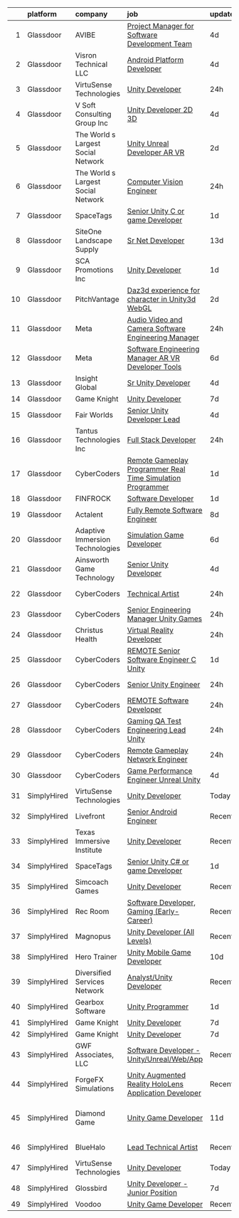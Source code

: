 

|    | platform    | company                            | job                                                                                                                                                                                                                                                                                                                                                                                                                                                                                                                                                                                                                                                                                                                                                                                                                                                                                                                                                                                                                                                                                                                                                                                                                                                                                                                                                                                                                                                                     | update_time   | location                    |
|---:|:------------|:-----------------------------------|:------------------------------------------------------------------------------------------------------------------------------------------------------------------------------------------------------------------------------------------------------------------------------------------------------------------------------------------------------------------------------------------------------------------------------------------------------------------------------------------------------------------------------------------------------------------------------------------------------------------------------------------------------------------------------------------------------------------------------------------------------------------------------------------------------------------------------------------------------------------------------------------------------------------------------------------------------------------------------------------------------------------------------------------------------------------------------------------------------------------------------------------------------------------------------------------------------------------------------------------------------------------------------------------------------------------------------------------------------------------------------------------------------------------------------------------------------------------------|:--------------|:----------------------------|
|  1 | Glassdoor   | AVIBE                              | [Project Manager for Software Development Team](https://www.glassdoor.com/partner/jobListing.htm?pos=122&ao=1110586&s=58&guid=000001826277ff1889010a2b52b2878e&src=GD_JOB_AD&t=SR&vt=w&ea=1&cs=1_a3bcf965&cb=1659509408363&jobListingId=1008038459801&cpc=F41FEAB56D215062&jrtk=3-0-1g9h7g05tklul801-1g9h7g06ak60l801-86da0c569cfce1bc--6NYlbfkN0Brla-Zn9TtWMRI9hglf2COtJLUY7PVjml4LUR13BlzDwWhv8sXtdYDm1Y2XMhTIROF0hK6uy4OuMxcHAGW78JWDXaxlNML2Wr2pK7DhxNzC9kwRWM4K6Yc7eEzpicBZrC3sDmuPdkmMr9rPnC2uUW9wqA43Ah2SvYwnV0BAHW_gsqqfPPQ1DSA6r-M1Hl55ycN3dbFPzRHJjGaCq9Q5O_KWrfdHsXMVRAKhJ79B1VDVOm-WXp0G3Lt7Eb5zXna3pGYQkMEIeNQZV6H73mw1KoaXZyKv4Uyp8Ji0EwIsrHQQAFolh_0p6iLsC1t1WWyfhYksh4jZWJfIGy6hpfUX_WZSO2xa8XnBrLLo4LRjSSEr85g_rkt8rf5SF9aZwishvLDDm852UPE6KxD1n4z-tSirpCTE7CqtBZ7b9lHT5bh8bdkwtRfjmgDwWLzF-CpL6c4j8ftZaFFNQpq_DMvu-B0TjsbgnymNUf4Wat0jRnP3yW3bSM7JtwAKTh6EqaTI1R7-Q7zA42_gg%3D%3D)                                                                                                                                                                                                                                                                                                                                                                                                                                                                                                                                                                    | 4d            | Portland, OR                |
|  2 | Glassdoor   | Visron Technical LLC               | [Android Platform Developer](https://www.glassdoor.com/partner/jobListing.htm?pos=116&ao=1110586&s=58&guid=000001826277ff1889010a2b52b2878e&src=GD_JOB_AD&t=SR&vt=w&ea=1&cs=1_bd83af74&cb=1659509408362&jobListingId=1008038071569&cpc=5FEB1BEB8E14EF52&jrtk=3-0-1g9h7g05tklul801-1g9h7g06ak60l801-b295631597de1779--6NYlbfkN0Az8Xa21yQutTy3z9jzJmWbFbWpWskvPKWDGVf3MK8TfodwN2rb4NImWsomyw4RteMK1WHxoprEc9rZVjVPlrz7kTvdordZOdR5u_wmVcyGFwzsJIAnfDO1WUqVLKoR1i96DM1fGAvTy5s-c86AGDjiut67SMlU6e7yULDpK4FCVp1jD31elPXTnlXAY-ApbQx_TpWWq8QBWqpunlT_7iznaeuWxbI-XPFdmXtHxiTbR_USBo3KcZuxCFHTFKCrDqs_pJQAB3fov4BPAbJlnSjFFUfnjB3yq-3S5R7b9yuCa3_Ye-HcwAyqYfLZAqggtLdcyc9Trg56AHxmhbsyct5JDOLtUhRYeeHWt0VPKDvHb44Z6yRTkrwWMhdc7TVCGrS1BJX4ATVAO2e44LZzveUpMgol_ExSqN4QS_zdO0wtRuQEt9kNvIimpQIifz1k7rcsftxpcsBMh3GofeinoamkUNgaZV8HuWhDO3hzD4FGT7EdNu3fntrhUES94odtrq3UCCHndoWS_w%3D%3D)                                                                                                                                                                                                                                                                                                                                                                                                                                                                                                                                                                                       | 4d            | Remote                      |
|  3 | Glassdoor   | VirtuSense Technologies            | [Unity Developer](https://www.glassdoor.com/partner/jobListing.htm?pos=104&ao=1110586&s=58&guid=000001826277ff1889010a2b52b2878e&src=GD_JOB_AD&t=SR&vt=w&ea=1&cs=1_b8aae816&cb=1659509408360&jobListingId=1008047228085&cpc=59DF70BB7E75A6DF&jrtk=3-0-1g9h7g05tklul801-1g9h7g06ak60l801-621427e7806805ff--6NYlbfkN0CpTNcpmE4ij7sr_GPl7QJj6yehPG-kupSZfEdlJHm76PKMSXsSIq1med5BFIxC2pZRXqm2VLhN_XbCcerIOVWZ8h7ETYPARzSmbixQ7aLqpwonWBBh4rOL5Pp18dClbLthA8o-qLqLkUEi2BTeLU_x2fiKe0OI9IDJADdrOVWZeSJnfIngeVvcG4qEWq4Fni2Sa4lQmFm9-t7NIJkP7J7jzvKmPi3v8_0Yw13j_dWJYOPhYLFFBnfF013juB1cFFpRCmCCdbGMO6l11RVybYkjpvAzp7fW60iPTV5YzNIWJSBZXjC7iFwwfw9dzsHDCUgKGncdN3Uu-y54XKOvTKoCX_a0bb_i1rmuiTSvRpQyQ9mQe_2clLf8k80dIOk4dkNXFvKczwu57jtw-NghHEDKWAI2My9TxClzhFdFoaXWzM9WM3g9D2VqxHXXvVfS0GXLEmbPJMhssyfbkNV8uUnXMiqbeMcGDgpsBJaPbWxCNiQ8UKdzcbtORbGhR_bKiKCeXTQzG3m46A%3D%3D)                                                                                                                                                                                                                                                                                                                                                                                                                                                                                                                                                                                                  | 24h           | Peoria, IL                  |
|  4 | Glassdoor   | V Soft Consulting Group  Inc       | [Unity Developer   2D 3D](https://www.glassdoor.com/partner/jobListing.htm?pos=118&ao=1110586&s=58&guid=000001826277ff1889010a2b52b2878e&src=GD_JOB_AD&t=SR&vt=w&ea=1&cs=1_348003fb&cb=1659509408363&jobListingId=1008038008594&cpc=334ABAF5D42DC775&jrtk=3-0-1g9h7g05tklul801-1g9h7g06ak60l801-9a4a01b372ff3881--6NYlbfkN0D9RE-Si7ybiUgDiZLiiQYmpNk9Vbzm2gLbPAQW_p1zE3jUynzuC9mQeE4jvLF4MlSm36CescGx2H9d3YI0fVAn5prwo-RLWQRl_iwMVkZ6WLNFpLl_y3iVO_S9d5oC2ltUQyL-xm9HKGpi3r8xf5SsrsFpcevLABNYdw2hIoCqPNudL4vGDMg1c9mu0AielP3kTD1pZK8l2SeSbKkWeUvXe3NKtl1-OIugNGhCDSqOWwR9nGIJxnK72cFS9eIaZEh2hz2AHxSx0hd7HzaeX0d9AR3ALCzCXNXOtWWb-sVL4euJO-poQ1F5WyZt7GfLNKeZTVub4ttgEYr7wz2XgE4KjdK7io3wOnho2TML1CGqvRumaF-5tP1GcROh5vADbqZv9Ai2ZDxEXPltBT4yQjj6024wCLnU6-YNN6p24KKVImEriczCNZTAoXHRhvrex4RKlP2XbqizHZal1Bj3WgLnnhV8xWDAYwM56E9QigBQIPk1pumD5DXG_HlroS9b0yU%3D)                                                                                                                                                                                                                                                                                                                                                                                                                                                                                                                                                                                                        | 4d            | Oakbrook Terrace, IL        |
|  5 | Glassdoor   | The World s Largest Social Network | [Unity Unreal Developer  AR VR ](https://www.glassdoor.com/partner/jobListing.htm?pos=110&ao=1110586&s=58&guid=000001826277ff1889010a2b52b2878e&src=GD_JOB_AD&t=SR&vt=w&ea=1&cs=1_20d95a95&cb=1659509408361&jobListingId=1008042375696&cpc=7E69D0A57279CD4B&jrtk=3-0-1g9h7g05tklul801-1g9h7g06ak60l801-f494ee243d38d501--6NYlbfkN0DSgjPPcnEdvoK3uuxfISLALE6pB1FR7YSHOr_tSg5_QGIhoz_2VqUepdcKLBLI_zRVnZbHpaOUUg4zxA3YNJqfgCq-9o0liKzrVYmTrr_XDVnqIg3IFXNOjuKyMfftGZmcup85RVP1_M3P6WAr9I7CFCQ97cF5i0P5r4PJSMbs2tcTlq4Tns38w3DXf-b9UmQu6QBBl-4dUqVqhNxGR_JoJ_b2uB9bcSfUC8S6YvOLq9Bpc55RGqC4RUziGVIAkNI4gOg5a3163gai__y91m3B5g9v9m8MuBAugAez50oz6gWTQ0IQTzS6bNx2dEZI8qzedp3q3lP7OJewB6CAAeujtiT2pjKvOBtkxODK3eyrm6oOqQCW5eZ00ZXA1BqlFa_ZOxh0VWsrNKmAM-zHEawW_AQZsU9XBwE8OU98Z2TKWL_P1O6Vec2XOMJkPg0G92cdKhWRdMJJJuahNrGQQQtyN98PGzfG5D51GYJ5p-rUnMgKIhJtl02lsEYak2UKoSf8V5tZCrMLyaQuoiEpsv71uudFMCYzpLFDQ6o1rGVng6rku5hdeHYtIVXcqchvBM1ZRipjVKys7C5QDBdbS4ZAFPHaW-Gd1kQ%3D)                                                                                                                                                                                                                                                                                                                                                                                                                                                                                                 | 2d            | Sausalito, CA               |
|  6 | Glassdoor   | The World s Largest Social Network | [Computer Vision Engineer](https://www.glassdoor.com/partner/jobListing.htm?pos=117&ao=1110586&s=58&guid=000001826277ff1889010a2b52b2878e&src=GD_JOB_AD&t=SR&vt=w&ea=1&cs=1_2400ef1c&cb=1659509408362&jobListingId=1008048926964&cpc=A8EA696C92E7776B&jrtk=3-0-1g9h7g05tklul801-1g9h7g06ak60l801-f2859ed9ca70d070--6NYlbfkN0DSgjPPcnEdvoK3uuxfISLALE6pB1FR7YSHOr_tSg5_QGIhoz_2VqUepdcKLBLI_zTQDUXKUWfMuJ8z4wGJWjPLlNhIC6-QLzZ2SD_BdvGPrlGHcV-JY8TfpqZv30Bo9kNQZz3Akks__UOuOXncoch98-oHmC6PsX_rYPDxgKR8Hs6vhDf2KT8UEw-l7Dr_pIx1U-EvFq6rR7ExnB60DxC36Hr35JH_KHCM1OmeupRgw8kvPomCzBqbsS6vnnbTRUmP9GAViFw-sOGeJZBS6rXq2bcN0T06QtESR9OeceN2BblBdX2hm6fAVBw7pUQflzbqvm8bgdVeI6arbgPbrtzmPOgiWSvUp-QlvgddZjaFWjaEMoMjkDjxj0TckYWWjmbXTn4gSCt41-O1s9L9Ry3dqJjXNVzlgQpBttRB1OBODhQru2IGgFMU6AXpSftstNhiwBFKiAgXUEkd3IiFbSDMQpQBw7Ck7pbpyY_X8XLnGRyRhpuXTp-rwOuElQowbsLpgx03bGq1HbnJqX71zzmXVoena8RTisUsyJh2TMQI_uz_fiqR-wcTjxEGAQ2YVvZ3rV8qEhSCijM080qDdTLsBnHhrdSKwo0%3D)                                                                                                                                                                                                                                                                                                                                                                                                                                                                                                       | 24h           | Houston, TX                 |
|  7 | Glassdoor   | SpaceTags                          | [Senior Unity C  or game Developer](https://www.glassdoor.com/partner/jobListing.htm?pos=108&ao=1110586&s=58&guid=000001826277ff1889010a2b52b2878e&src=GD_JOB_AD&t=SR&vt=w&ea=1&cs=1_762b0034&cb=1659509408361&jobListingId=1008044924626&cpc=5E31031E1AFF45A7&jrtk=3-0-1g9h7g05tklul801-1g9h7g06ak60l801-6cf5f399b28c6351--6NYlbfkN0BUVF9cqJXqdFDsrpxoGIhdnz07wL-gW_U5nrZAHPRhGVzrfnHyhdN1EPN8I7ZiQaxplMz9EJF9vxzvQnPArqQqftQpTXcRLSd7gVgkUliHbiHAwV18JGisEYi3xNpBGvahPVXwgZRUXCfYbekES6VlaAAY6iUiwa1D1RtpgKJR3J2o4_SXw4dJ6eqxn6pmlEJq7LXlmcntZpQDHQCqrnqzJegQeJ9ORF604sevnrz97L4d66DgQopGNTtwpSZDIpJ-UiWpMS6I-Ld7tST7SWm2wVU0uqkzNrsGjnekD225fFgSSeE85eqCAIJ5E_FO5gT0PlND9Exi4KRR8SVMjC3G1Ua15mKK5M19DmNOCsfvxBoXOnq-6W0-NvfCgTmGNuySgz4EJ6q_-Hw-OvRugJc4_UBmiA2f4R92QIXDHfnGMZPEEm8gX7571Q6INK44FeXLiMiVhfTveu8aq3JWaggkS5nOUaaEus1qJnwtwBMZNXsr_8N98jhl8BnMHPXfA5E%3D)                                                                                                                                                                                                                                                                                                                                                                                                                                                                                                                                                                                              | 1d            | Arizona                     |
|  8 | Glassdoor   | SiteOne Landscape Supply           | [Sr  Net Developer](https://www.glassdoor.com/partner/jobListing.htm?pos=114&ao=1110586&s=58&guid=000001826277ff1889010a2b52b2878e&src=GD_JOB_AD&t=SR&vt=w&cs=1_50496250&cb=1659509408362&jobListingId=1008018293202&cpc=1CBFC3E34E2A31FF&jrtk=3-0-1g9h7g05tklul801-1g9h7g06ak60l801-fcc33e705efec28e--6NYlbfkN0BVsixFmlULvrVjrGCDWzEhmv5gBx-GdJJMNrok3jEs-2GpYzHNuS9AlqbVNZYyjALesSuw0uS7Fjr4vmd_0rK20igKMM2wv1N8rCRW9IxxtTGIesTMf7NIRXijbtLBdJ5EjmgkVUiVKqU0ZjPonIn_ZIDusuXV10P68RC2Abvy-qaAF0Pja3jDtG_w-qeJrkjTqOdxppDl0hGiY6adUDC8qSlo-F_weU23Ft0w3CcVNz5_gbdnREcxvMOxrjt_6-sQt5pzfDE0-r_Dws5awPp0ZN9vN5XhsUhlB5EKeWmBD8ELhJ7hJbr_yeA4_UjDwZNgMXMvydmX4tBBkTHAJt3FW5lfRDPxOt0H3XW8yhtaM1SX6nLa27ab5J6mrUxap8zPgKJ4Uf58K-4EnR5AhZGwl9uIaSClQCLpRRGRcJr7c-vymnu5wwd_dZE2Hy3_4E1IUDGi7MWYJCp0RnFnXMmbysNVbb7aooTSNvZSkh5QhVuSZTgK7ImS5G0ElYvXnElep_XGpMeSRn85Pogytk4-yDxV80PUMIdoqs5wjcz4PBYUR1flWTmu2I_AjNjdYigdHLx88BPo4KkYl5kalDy_tcRe1ik_HjuP6XUOjHEF8Ri28wrYKUfp1kaj6-LTDsam7rfv0ciqoXgkE0XCczoMBIVbrwXTcgpsTyWvK4JPoqKMamyg_9NT_iZOmQyZObhIL4Q7fSLFyvUJdIyWeYkM)                                                                                                                                                                                                                                                                                                                                                                                                 | 13d           | Roswell, GA                 |
|  9 | Glassdoor   | SCA Promotions  Inc                | [Unity Developer](https://www.glassdoor.com/partner/jobListing.htm?pos=106&ao=1110586&s=58&guid=000001826277ff1889010a2b52b2878e&src=GD_JOB_AD&t=SR&vt=w&ea=1&cs=1_ca8c6c90&cb=1659509408360&jobListingId=1008044540481&cpc=D99DB9A39DE67464&jrtk=3-0-1g9h7g05tklul801-1g9h7g06ak60l801-8d5fbf2228f1c08e--6NYlbfkN0CGk2nZkYo_9FB79XId18OpQDHY6g94ONhdUJpB4SBwer5q8kV_jzNpveeNS5OfFTS-zbA0Ccrb2PfPN4L4axPFku2_b8ZVmNT_fx9zWAQo0ML6qy8w53ry5sZ122YUK8nYYZNiHhQd8jJnxpNJPefAOCesyVSmE3lPK2FkETtpKEkqYNQKBEtkAcdsrC1d1r2fBQ_AkaquprcwrivurFcwt9GBjfAOIu32_5xofpVu20Z3HwnkJWrTsS5CSf1QeKopwVVla-Gm7Gd51HF1OLsFrYMnM006-lfYZRiRHIhgBhYA-UL3B0rbV-zN7ErrVtwWMP_mPwjIwFfFPhq7aGPBOLs3-Bw1csHJK-Ne6nvt_iM6SjwCW0wQ3qHf9vfLZowQssBsS42x0l_h72LCFf9hosAGUTNOGmkqcsYJL3BQGn7kTJQr4bVZoVhiXcHB-znGUXFa9d9MNjSdx-uF-wrxYw182JlUTb4-A-UuL_jD_0QZoGUJ1g-ADqihvK8h0to%3D)                                                                                                                                                                                                                                                                                                                                                                                                                                                                                                                                                                                                                | 1d            | Dallas, TX                  |
| 10 | Glassdoor   | PitchVantage                       | [Daz3d experience for character in Unity3d WebGL](https://www.glassdoor.com/partner/jobListing.htm?pos=111&ao=1110586&s=58&guid=000001826277ff1889010a2b52b2878e&src=GD_JOB_AD&t=SR&vt=w&ea=1&cs=1_91e5ae02&cb=1659509408361&jobListingId=1008042183520&cpc=C5F9C09AE97B3D2F&jrtk=3-0-1g9h7g05tklul801-1g9h7g06ak60l801-2d925dfc83a4c43a--6NYlbfkN0CnvnrZV6i1JGX1yqycrBVKxG_QbmFGo1hJvaAPDrdCVZ8yoQV_d4S0xUhNM-dH_1A5pP-pXzd5Ltk35FeWGELA4tM9OpVNAaKCl4oDM2bslPC15-Xpj1OSVVxbNUHn23I4feMXQy0B9AWcC7dWCgnuF-Kj2f27SL6sXo8qXOa0Nz5dzMoFjHXTkt4cIvdUtlcg6Qb42upl9fNyDxtj9YjcQCm3lkCwxW4ACNRFAtUP0Apv7hZF9vFCmv53A-N_lNyIsrLm0YLVA-YtiVFTi89wdcqhNFHSvv6-rkDQh9sWpm9xv9Mo6Xb5fgaxSwOE_UWQvoFHe0LKSk3ppN6mCabX5Wvly2bIBE9L3yZOZeyzW0iv9_EwIuFwSbIPulj7lg3MEvUePy7-vh8xomMjM5Bh5fxBBD_wrxj3pEcbG_xoOeY3GZeAt8hEwtpCDNuCLQ8lEiwNTdkbTXDrEGCk7ZkMNvh2DzRlAuCXMz2t2GePW7H1HKt817KIuWZs_TYX0cau2HtLsyEGEw%3D%3D)                                                                                                                                                                                                                                                                                                                                                                                                                                                                                                                                                                  | 2d            | Remote                      |
| 11 | Glassdoor   | Meta                               | [Audio  Video and Camera  Software Engineering Manager](https://www.glassdoor.com/partner/jobListing.htm?pos=115&ao=1110586&s=58&guid=000001826277ff1889010a2b52b2878e&src=GD_JOB_AD&t=SR&vt=w&cs=1_1e48051f&cb=1659509408362&jobListingId=1008048424140&cpc=EA19F5B90D514204&jrtk=3-0-1g9h7g05tklul801-1g9h7g06ak60l801-2f3e3f080289ccc8--6NYlbfkN0DYl4UJW4r1Vl7FEn6T9F-rD9lpC-0oMJVSiWjK_MGUd8e8cHXcpv6KPyjLHZEfqkUkuW4FeZdGHDOYIbKXpOVzpgHYmd0Mdxqbqr9bWX3wOX-YPwUGzzOCVebAPW5gJCa7KI4uayUPCSFg0Fa9x7a0yOW_XMVHtA9I4R6GFxvKRwny0T-wmqiD_LqxCY-RiiVsN9NqARkNrKBnVkjY3lYco_zM8WKCNeXN8v72A0VXng7y-19b4c0OybEnFYTCJYKM-DyNuGzQBL_uDrd9zVLtA7zaIRsxEpyuzkXuCwbHsKaOMRWHGwuT-OwhGuBziv3H90Jf1__I-llC143fbAGza0HG8voqB0Z9-63W_Axo_YEPFsOy0wzP3jT5x9-ZqUnWoDJdedJsTqN69gEeZqq5AVNBAhnnSViWB9w4mTPFQudzJFzwGK3oRFgBrSvcfVqgrOW3ouZNIlQSiqXR3KnuBNlqFWRkvKfp3BePQ0CPR-wr3HMhiyCZ2KT8aI2YOwbZozxLyHpNZoYbZooNOqgB_vL6Iw21EwJeNFoS5SJ6mE9Hp18Qmpqr3Z9NtLd9OUL_hw0w8ETeYHdkOaZ5JYW9WMU-o7Byij0uD-w4-CG3qW06Q-atTKLtwCnT5DhinyifK88bP4yIfj9S5eQ_sDM9WakfiI3PkYeIQSZJRvfzTSANwCBPiwLPcg4xgBHT0FZm_9SaI-8A4yN5kLelhkaao2ApfEIaWnCG_wIi7a7Pf2IyUzYMoAIUVIwiWpUO0qTVOUzJhHJw2gP3W2UWGwbto-FZoUkx3tK3uPIDPGd1xTnVQf2t1NvrBzjA2LahOolp7wuMrE4K8BG2eCKPN0M-AE65TBdPlVqhK7odL97NqWJHtuawHWK4NA63SJRdsZKUKl_G3cklCBNu7jCdGYdG9IlFpn7XzdVcYTUDU-erEl9t9MEok2EhoJ9NPsOBYKuO-kcNzOo8wzqBzAq9FBOCqugWeD2HvkMo_ya19x_aqBaykzTwdFTw6cpOIM12eKNUUHfVwPPRtRVIQhkDevP9-vbkmvx5GCSlwbG2dM0nkQ%3D%3D) | 24h           | Burlingame, CA              |
| 12 | Glassdoor   | Meta                               | [Software Engineering Manager  AR VR   Developer Tools](https://www.glassdoor.com/partner/jobListing.htm?pos=109&ao=1110586&s=58&guid=000001826277ff1889010a2b52b2878e&src=GD_JOB_AD&t=SR&vt=w&cs=1_8b8463e2&cb=1659509408361&jobListingId=1008033314231&cpc=EA19F5B90D514204&jrtk=3-0-1g9h7g05tklul801-1g9h7g06ak60l801-2b621683bd873ed9--6NYlbfkN0DYl4UJW4r1Vl7FEn6T9F-rD9lpC-0oMJVSiWjK_MGUd8e8cHXcpv6KPyjLHZEfqkU7WcSZuXbmZfIUhhQ_HFC5L9AvTXuL3VHBavrUq3c4Mw-5YietqrUjyiCjTMKXU0rAyjymil50WMpzrjIuTkp2EReeXYNeQBhc0YOnDi-DVMWBl_Z0NF7SoX3QJwYOsgiK4dk__AXSgPkTq9v-GvyGYSNd7G3uuEruyMWn5FML3TlRlLI7oFTeoW4R3ubXq6xqQope7fOlTexp443nsihtqCW8VzRZMQmdOQV0DGbyXpsBBPjgawDK9FT-ieQiZ264F9RObfsyRnKws2PvDk1Vj_RUUjZibmPd58kxZXUqg_rXXCUg9umdN_ezSrY7Aglp0fffRmryBlK8rtvtHI_zDPwGb7aVTBJtxH6b9Wyk7K1OOYf78y69QDD6-SOSguKn-dKQmBDwxkJJOed3Hd1LfjOwg-vhEGwU1tjatGr5f4FiiV8tajW7nmHWZBgAvCPtRxYXUbZr2x4QJXPmiPV3KKxdpKY0dRxuhUrNANKBoyWrMHeI-BS5ZSXHt_3jfj7gmjzR94oo0fv2ALRm_xtg0XFRQXy0jFOAsp8n2mKCEWS6NyBZYB8jTAlMr5rj5zu9QjGkYXh4tDAO6NEMTInC4e69pqxrFOZsBIZUriFo6dFaZhi_Kw7LCvSlZTHfnlG8g3xUlKMmXkePXmc0fNXNVmPD3jN1NVjeav1BQBwAGVrKIxsVOPv5ehajk9q2kgzRZl4UEqcFkElzkqoDrRFxChbMMgbM6FWqSmHNoSSbov0w1zl5AdLnlV1zCd-DY_Pm66H2p9zY2bcYuTuLYHZCNOmam9FSiSlCW5YY3AlbN9m3xCJjiKVfbx9NQwbZdp4bn1l3BGRoh_URyDL8br873H1YfypJVf5xz7pVmQTXw60QA5SHgIgrZ3MMCUi7sox8x59F8s3BIq7RPFYPJGxZCLCsnp_vpsm25hb9pS0CII6eRvAE-vyCqvLWLI4m5-zx6u-d_RV1lt77uiF2NqGYccsNjjQIdvc39GoR9417CA%3D%3D) | 6d            | Remote                      |
| 13 | Glassdoor   | Insight Global                     | [Sr  Unity Developer](https://www.glassdoor.com/partner/jobListing.htm?pos=128&ao=1110586&s=58&guid=000001826277ff1889010a2b52b2878e&src=GD_JOB_AD&t=SR&vt=w&cs=1_aa33ecfd&cb=1659509408364&jobListingId=1008038278685&cpc=0FE1F5EA2BC84A01&jrtk=3-0-1g9h7g05tklul801-1g9h7g06ak60l801-e19aa6b1c1b417fa--6NYlbfkN0BKkHZu3wF05EeDimN_p6sYpKCMArvwa95YdH7UpkaBCqc7l59Erwqcl-ZxWPl_M-nMFrIrP2HCqaSz8OJtbndy3ElnA6s2NjEZrg5NfOJACGd3KfWXulvqsyNY-KeSEd65AOfi0YfAvLuYoYQhDVkeXir-2GY0vJJvgUfToR9cNUG3RWfj5x0BfjSmkGAhEgVSNBBfczpz8OQsdh1cYtZmItQdMOJnc_SztisTFav_Wttv3LKSE8WYLbeHiQtk7PvkVj80SZxdqtat14A8cp7AW1rDfPjCzoxlOa2XTYkXKnL_RqZ56ETv1lG1TamVruy9DvUQCvnJulFBzrTWLA2ffRs31LHj4YLpfF8IKzpxJ_OjmWCcPkasaHZ_1AV8dR-ljII3W_W_rEreAjY4D3LtYf_pz__mZmdpZ8f_remt_ZC8e7JnwuQwkjhwtKU1RPO0RziOUor9hhXEBAB9LH7Y_PsagrjjK8xQSCXiMBOd8XDyD5I3A-bg)                                                                                                                                                                                                                                                                                                                                                                                                                                                                                                                                                                                                                               | 4d            | Cleveland, OH               |
| 14 | Glassdoor   | Game Knight                        | [Unity Developer](https://www.glassdoor.com/partner/jobListing.htm?pos=103&ao=1110586&s=58&guid=000001826277ff1889010a2b52b2878e&src=GD_JOB_AD&t=SR&vt=w&ea=1&cs=1_d06cda5d&cb=1659509408360&jobListingId=1008032055088&cpc=CBEBA1A9D941894A&jrtk=3-0-1g9h7g05tklul801-1g9h7g06ak60l801-bac7e78836c4a3d6--6NYlbfkN0CN58sshrO6gM5m_xLiCzywlEx7J3Ic7XqhKZciExLCRDMpD9HyF5OmAOILyBi6JmHVFtJQCTSz-6IEuaCvoi26OWMqsKCJ9rNIuAa58Iwai8gKYaxcSqaAcKar_arilavrOjs4Fd2Gzz3AdxjQ4laPcz8WP9t3pMWyT0r1uuftEQoQylyf9_uTP0DIqboHrUW-WIzRQ284VzDY297pSUUc8jdfX7PK5lG--E8yq5x98FW0yBKLUukf66pQcBrRoB5h8gHV7AUtvFXJyYU0IR4oNH-W2RQLimQKbRL1ZhbP7lvnbRaucNMDzNJrqQMk-1h1vCMIZp8aEvF5JM0J0Umoq211hnp5iAkzbWcyZpYrQWpsCkTjqvunKdzkKwWRSa7iZzDgaa2uVLgpgrzag5IYezQsDTBN1FMHBs7U4QADgitEFze9rT5UEDiGI8oosLZ6qz32DucDkebAGwvqcdfpwonu5hVSiKv4qCG4JfWg2Q8IChmUuHYl)                                                                                                                                                                                                                                                                                                                                                                                                                                                                                                                                                                                                                              | 7d            | Remote                      |
| 15 | Glassdoor   | Fair Worlds                        | [Senior Unity Developer Lead](https://www.glassdoor.com/partner/jobListing.htm?pos=102&ao=1110586&s=58&guid=000001826277ff1889010a2b52b2878e&src=GD_JOB_AD&t=SR&vt=w&ea=1&cs=1_3c86f17b&cb=1659509408359&jobListingId=1008037874300&cpc=46E245B94324F916&jrtk=3-0-1g9h7g05tklul801-1g9h7g06ak60l801-c78d7d2a785a71ae--6NYlbfkN0DzaDHVbxJ-LJZej0v9fk4K-FwNocoxjQ_zxp68kPBvcgR9UG8IK_m_jS8O_DsHf7y43bGga1woVUi54H3orL6RGiYoqX4CISomll9vw9uPyj20MT5F67GNkBHi24dU8bIZqg4LFNHxJXh61vL95VMYGa0jBfyFJbQMAzxORxp1Vjjt7taI6ZiyBGLH7qt4NqPo6tAX18RPiKeQFAdtaXeaNzsr-JaLLeUo761Kfh-1VgEBWA2I2Bj1xEqbAybyRT47GcVVgRd2zntBbPHD4e1agkUF1g8nIIQ-VTPPNb4sZxLTbS1GtLJvvLGhCUTous4K6m0DTaJ6KfKvvtBB8GdmrLNggNqtRoThmTVkOop4NFIv_jylsYj24mYYoIUvedTRRXhpy8MNZtL7cZ_L60W-4shQuWRvkLqQ-QezkJ8qHiMHtj7yJiu9GBssyoFdV5KI-4GL9Z2avSPMiTFnENp6LybKcZ1MSZIRsRN2v-qv1fkMQerCM7Z3VAUYMbz4VPcCjK7Nn40WAg%3D%3D)                                                                                                                                                                                                                                                                                                                                                                                                                                                                                                                                                                                      | 4d            | Austin, TX                  |
| 16 | Glassdoor   | Tantus Technologies  Inc           | [Full Stack Developer](https://www.glassdoor.com/partner/jobListing.htm?pos=107&ao=1110586&s=58&guid=000001826277ff1889010a2b52b2878e&src=GD_JOB_AD&t=SR&vt=w&ea=1&cs=1_e64f4a16&cb=1659509408361&jobListingId=1008047282675&cpc=2187E14FC6F1B769&jrtk=3-0-1g9h7g05tklul801-1g9h7g06ak60l801-045ed96b960ff346--6NYlbfkN0A8qsn0j0FEl_5_zsxHeT9q1Wg9edXohEHAMqW6yzHHwmwn0DYPbrSEGc0ybmTyZi8SeeUGn253sFXgAHXmErhdGlXYFae7wDt2LKF06wmwocSkM6U4Qr9GKoBg6y5zhPnWwDDmiroTXjvuapX8g479jbHOGbZFWNC3WuwqB6-GWARq4DceghbMPbTjA4mbrDmUnODLdJfYFrKoBB2ERaClSABnV6LogutrNwH9sPFRZr7YzzU6OZ8xbup7oN38eY8u5AoRi7vnHNDbiU0d2JIGtadFxa8SCVr1ill3TPspPAzm41OmRWpAQOyTFGtvxdQdhiWW6RdjKVzT79ZCToa3KMdPXoELCkxPdmEy1dpNp1_iBjg_IBWVJzedgKE4GhLjW93pbDbDtvt2jwRup3zDXJPH9fs7cXDqNdmRd1mb43BzS1f62gwDT1D3CztqscTeEhTD01_zluVse6KTIEVTm8eOPIACd3lAYiSwwT_3LRsBPJzUZs8Qe3JroDUE4rdQTl_1DGRU2g%3D%3D)                                                                                                                                                                                                                                                                                                                                                                                                                                                                                                                                                                                             | 24h           | Arlington, VA               |
| 17 | Glassdoor   | CyberCoders                        | [Remote Gameplay Programmer  Real Time Simulation Programmer ](https://www.glassdoor.com/partner/jobListing.htm?pos=130&ao=1110586&s=58&guid=000001826277ff1889010a2b52b2878e&src=GD_JOB_AD&t=SR&vt=w&ea=1&cs=1_5104a242&cb=1659509408364&jobListingId=1008044825202&cpc=A65DF3A704A48F9B&jrtk=3-0-1g9h7g05tklul801-1g9h7g06ak60l801-4caf35bc9517786f--6NYlbfkN0CpFJQzrgRR8WqXWK1qKKEqALWJw739KlKqr2H-MSI4eoBlI4EFrmor2FYZMP3muM2r0j5h83pOc7OFWPuyPHLt6M6laSZRSxPskUtR9Wf1k2r77r5LlaxezZ7NT6tYe7MXH10saEGkiYdpBwVAQA_uQTCHLDxZkeUFWqArKRcfJIYIpEahiIN5j5uSww8qO2YnI2YYDIj-lEmpQUiXiuSjpJ2HpUb_DvDegKBUoRPbS-tjjtoQ5RXrLdYwgpb-PfqBmJy-3jXzXoOqRYz_UjO4sbAclooZQA4Mt7Y7rl0hruqVP_mFahu1miczXmmLrELsv638Mfei9CZPVvgz_ib_Qv3hpQ-Q21vP2W4RikWlMMp8eLAcxAR8nDhGZPFEPp620dYZKYLmu05e8k8YNVjxM5gh9ZHzK1i1KxgbrQKdFpKZJ3u9GYxLBEwNSnHs-M16hueOUH3D153lFdJXGk4I5ahIDWtEOXRmwhIIjhAjkdLmaW2-G6YiJ9UkDRA4gWvGTLOw3xbn7TRsBaxWDH6fByUGEZwBFM8bhu86mdCj6UXZeXrw6SsqztQZqvQMpuL6m1MFECD5yoCrNJlhyjXwoY-gVkTPtuGpDUok0eqjT9hcezqlZEtphpuitVVMYsu2N9JeOfbp6JC_ji7-P2tkmGdid3uf5sIeK5unZuyo7BZ2-pAWtK8I3IvXKMMeb7e6pbX6JdSxjKMxjMS4ydNG0aeXWet0W6UF45z1qLFrfhYnGa6_S6wvRKcvU_sav9Pn9o7OszkW4gqQz7s2Komku4VdCWf1waizZGwKHsUZpDWCcbuL6ER1Yam4o8zQr89HLo0lot390FR1zq7Pb3xrxesLYp0mRIy42IYe55pwC42ncX-Wf7RoBZKq-PSjJDOylEUlJ48CxQg3HW0qtwiHOevTmEYsP7ADFXoBXmr-6kQrcWs-4ye4vO0DgumfjBptZ5ycMAsqtxOewa61EIeoXURw9sMSSjI%3D)                                                                   | 1d            | Rancho Cordova, CA          |
| 18 | Glassdoor   | FINFROCK                           | [Software Developer](https://www.glassdoor.com/partner/jobListing.htm?pos=105&ao=1110586&s=58&guid=000001826277ff1889010a2b52b2878e&src=GD_JOB_AD&t=SR&vt=w&ea=1&cs=1_8e3599fb&cb=1659509408360&jobListingId=1008044791152&cpc=33AFB7EF5A21FBC5&jrtk=3-0-1g9h7g05tklul801-1g9h7g06ak60l801-c937f3af8e32f05a--6NYlbfkN0C3s6SQssVyjM0TBjXC5cY90NsFTu6k7iXDnyh6Xjam_Ql48LVNep8gq_ukj6DHLvJThzj898JP32prCcUOkYg1RClsw1SK_ffn6NEkLSBLCw4OIMb8-JUVrYv5GtF6TXetsqsFlf3EIDPvI6uCQYqvsXBFxmx_sBKuIyOl_iT-efd_O2GjOYvm7-CE5n-PhakvUmlYMQ1OmbBs3Kf1iZn-c5NEqLQB1o0s8nEzxuTSgbuzcIYhbRJ_kYbLphFKAWSE1Qs0fwHUeAJdg95FJpbZOaqjmY-iH5Zfj2aWANRBmuFwuzTYzysQ8yfZFwx3ltbppSJ3GQzBaVUS2FS2vG9IeUnvDnTxlBngUf88OtHHDAvrFfLq5RJnhnxK_5H45Xt2De7h1ScQjm5t-fsAE4RQn60J5k6hXwDA6F5b9xMyHgKI2KzaXu4kfybhyiL6s-zeIZ5D1U_JdKVlpWkg_m1GWIyYIv08OgYh05Hjj9koqDq_4Sq_GihZTnapUp5y_X-aRWe34z5q2g%3D%3D)                                                                                                                                                                                                                                                                                                                                                                                                                                                                                                                                                                                               | 1d            | Apopka, FL                  |
| 19 | Glassdoor   | Actalent                           | [Fully Remote Software Engineer](https://www.glassdoor.com/partner/jobListing.htm?pos=126&ao=1110586&s=58&guid=000001826277ff1889010a2b52b2878e&src=GD_JOB_AD&t=SR&vt=w&ea=1&cs=1_a489dd0b&cb=1659509408363&jobListingId=1008029121795&cpc=FB7E4A1762AE5BEC&jrtk=3-0-1g9h7g05tklul801-1g9h7g06ak60l801-807f6ee78a2b06b5--6NYlbfkN0ChYVx_I3yfZ_JDY3EFoivtqvi_stwnZ_kRt8Dowt_l_d1ydueao4NE-oUleRJ4yhj0FCJMAIhfxu9y04aW8ZITlN6kjhdSqT31U7PwY60R68lVNsXJeAY8evddcUQTFuOLH8GHEFr5u7e_F1uruJv7aFyXXU83cYAapRsPJLnOqmoyrSMdfxshI9InyH-BZTff45CDG9vYp43oUIdIgoo-sfVh0Rl8brYlkfkM3iproiBmjhfK2TXMEO1ZmGjG-hx5jB4j-Uowk_-upNEzYGPoDJDK5sJJD2p3CT7c9p0USeJ95V8mTFZBZuQ6XyzhynPJL6yyRnZ67AUiBejjy10vbEYrPGtCL_MB5MXaHKdzTVmAIWy3GW6Tf7tNBI5_7HkTPCbGsqOg66Q4DgnvgMh_JozZw8yLWGFyvyOC9IeKc15-mgNykzXY8_PnTFZGV65dQWXz4LMeDUzPFOyId69KZ_aSPlEGXb75rezCFedGyddBAryrf6oDpXEYEjhfMTpXjZNoda6oPOANkraqEAz-BT4px5eNdhGU3qhryIk7QI_F8VYXhYT-3GlXxNoKy9p2rfyVs6iU1m0rTYrcQSR8rRD2kLwRpALbNioUk6nZdjXbaPsxR8Klx4Usi7g7W-pk0KcC56cQegEB3xJ1uPj9wvi8b1IzU4fjvErDOYs-n1LQoVrWjCuk51KNxcxHV-J131b7dYUPbpyJ8wn7YHVEdIRLqtHWCtX81GRwbqvgCpMKWch4AJd_Cw9lDgFGnxJwUtc5UC85sGOXZEeTDmIlblmDhoFvXzOi6wH1QnTevh9bl__lr-GMZhtCqE0-G1E__r39MZOnaakBB9BgZixM3vFFRjVCEVMPQCx9KMBL6C76Q_q7bBqy2cXLTSIUWuwEG3ja7meLBe-rv8T-KTUy4bEIGhpW_uRt1Z_4CzVrexemf56Rhw-JsbvunJAAW6ZunWxIg8a3TbkXWsyWx-MY)                                                                                                               | 8d            | Warren, MI                  |
| 20 | Glassdoor   | Adaptive Immersion Technologies    | [Simulation Game Developer](https://www.glassdoor.com/partner/jobListing.htm?pos=113&ao=1110586&s=58&guid=000001826277ff1889010a2b52b2878e&src=GD_JOB_AD&t=SR&vt=w&ea=1&cs=1_91cbf6c1&cb=1659509408362&jobListingId=1008033134992&cpc=8795CF9063CD573D&jrtk=3-0-1g9h7g05tklul801-1g9h7g06ak60l801-8696b9e614df0506--6NYlbfkN0Ah9U34QtNT-Rg7ow0I6j33eRcaaM9l7k5iW_6MlROAU0HQnuUL2uxLKSiskT1dvNKJrLJNOcVfRYh6zJkw4erGg5h66n8ksKwr6mUwUADIHrzs_MmvP5G2FHV5Qsh4jlJ6hb429Zq0t_uQi2QjuGsQrYuVHVmrbkVoaVQkHIdGtPuDinc7CtWL0V7Omp8Ej6fLjm0-pfsivU-WmvMgP-BnaW8dUvEi3UnxdJYdLCpxQistqc5yZJ66GqcMGhV8LK4uGiuuvJIntQL8tg2FT2ZXmh8dGRoW1gI7j5qVznJA8vbpP7JI6utoXnZFjiV1BwTevUENLnckD2vqiahhGOx03m0-2Jy3OSiJn2G1JWM6efbD0rE7QGXlZ3X2ZqVoymtlIDlANOe4C532aPA1I_D8q6Zdv1HhCoVEtciITpBmtpfB9zdwnod2AkFO1Ambg6KHwJZAVf6_ZM5ZfgSGHOozw6dmGg0QkYZtCVCzYgeMi7LWTytQmfq6fldEuKumhVs%3D)                                                                                                                                                                                                                                                                                                                                                                                                                                                                                                                                                                                                      | 6d            | Remote                      |
| 21 | Glassdoor   | Ainsworth Game Technology          | [Senior Unity Developer](https://www.glassdoor.com/partner/jobListing.htm?pos=101&ao=1110586&s=58&guid=000001826277ff1889010a2b52b2878e&src=GD_JOB_AD&t=SR&vt=w&ea=1&cs=1_a45026e5&cb=1659509408359&jobListingId=1008038069760&cpc=7C8D5D6438C602C2&jrtk=3-0-1g9h7g05tklul801-1g9h7g06ak60l801-1bfea5d2e654dfaf--6NYlbfkN0AhTaXticpO8D1EV9nGWUa2G9Nr_0uERllJkF2KKfHsNPvgjthfJ6kYOPNlabBumo3XqtAg4fi9npJlXr8n0nliy9xy6fIh_K8TngwOLUexLDbOVwkhFmUnHsMmtlBOG87tx6tJ-CJdyZTi5oVCX_soOCJkfgVGhhLiY_ddvMg_soYNFVifJLhRyLfgAulCMJ_1PBadTF8lEM-GpOq7y7g3hYQAd8cB0B_LKg7dfXrNwGKM_iX9YAsSgvsKattTxQdjgWhNUspSdmwbJBt1lZn8nNrf_zCJjgwbm-lm5U2O8Z1wHqRYOJb-GCHCRoDo-_p-jjsLxFf-Iwpo95FlSzLN5mABkUK_1BlZhSP_sKKWKD9M78LWN19WVESs1XLrApkDnOEDX-7xCk-buDzSZKxCVL4zlTLirxNk8m7AYT2KK5rQEFJi-_YVY6Ic0tKRRHajqcefM6AGTljggDF0RxyL4cvkpkoJuYkySEP-gVRb0ZjRmEyRonTgT1Ma_6kC4hObsbOfUknyFg%3D%3D)                                                                                                                                                                                                                                                                                                                                                                                                                                                                                                                                                                                           | 4d            | Las Vegas, NV               |
| 22 | Glassdoor   | CyberCoders                        | [Technical Artist](https://www.glassdoor.com/partner/jobListing.htm?pos=127&ao=1110586&s=58&guid=000001826277ff1889010a2b52b2878e&src=GD_JOB_AD&t=SR&vt=w&ea=1&cs=1_d6f93baa&cb=1659509408364&jobListingId=1008047703569&cpc=FD1C1DA32C38CFA7&jrtk=3-0-1g9h7g05tklul801-1g9h7g06ak60l801-b30d6ec25579896b--6NYlbfkN0CpFJQzrgRR8WqXWK1qKKEqALWJw739KlKqr2H-MSI4eoBlI4EFrmor2FYZMP3muM1tGRelL7Kum59v1lZTes-ROm2A57smir0ERQjAffNWjc3eRQfHR9KRCdjL3f7Slxsp1jY-YxOL6a5ViGULWUZrOOp5TV9fxj3jaD39ySDc-9mvOIDdFJ8Ok7tiLfXYHXs-T6eGnQFLNgL1QRx18Vd-GC2NN_vgvnSvBo61pZtcojNhaYhDX9dCjh2MdKPdPiJbsIP-X3FkpGxjYcvBTH6E_Vhi7JM-jc-2QpeNTec_KjUUU1rRfvDqJ0PewrM3zKqgFWLkxCRVgwm44I3cHqOlRwoAns8bNFYrflfen5shRg_prm5PgxDxfUtANpKgWuNEt5J0_GP9CQx96pZLdGExUa63ZtGQSY9MmRDCDmjD9WPgk_UoO89fW5oOnv-NwQt_8sb_HimTEGfVB9s1czf8aA2asduvrTtxne83UoIlj-z4rV_MXUdgBZMTvWxAnRyy9KxToavHjeGsehrWi7OFIsq4vmWReAyehwxdhwNc3k85IMsyzj82lJ3jK36E0PQsLev__5oo8w9AVQU1f31ILJu4jaKnsq8EwQ6rbm6ZZVyaK8AgEHSfJZHCZTKqX5ravODc8T06sRGCWlElayaXz53mA0MNEAvH4b37BGMr1uRTEfpP9U9k4ReyEvw_oWc7PDkLKYkF_EIWRaBL8lqHBNcGo_IjRWQ1fA6rg9NJyvDflXmCkOUHBL3Z97an5mO_rlJEVr9HTexT-gZ514yUQiFTuCYakfraQP41p91CyngWUPo1yH-iUPcpyPUNmQj8rkBJJL1JCi8NvhA1aSvJdkhJsIHJ7VNdFzFP-Pebk5Avlr44W50CY0qTIlGrbe-ge-43SqEbFvLFN_cZN5N7-q2dXQprgqcNikovm00QehlwgKE68gJiA55luSniZroVF2EvGmuWbgp09smsih7LKHx-4psYy7k%3D)                                                                                                               | 24h           | Los Angeles, CA             |
| 23 | Glassdoor   | CyberCoders                        | [Senior Engineering Manager Unity Games](https://www.glassdoor.com/partner/jobListing.htm?pos=125&ao=1110586&s=58&guid=000001826277ff1889010a2b52b2878e&src=GD_JOB_AD&t=SR&vt=w&ea=1&cs=1_1f21debd&cb=1659509408364&jobListingId=1008047705155&cpc=A65DF3A704A48F9B&jrtk=3-0-1g9h7g05tklul801-1g9h7g06ak60l801-6228199b43df25c1--6NYlbfkN0CpFJQzrgRR8WqXWK1qKKEqALWJw739KlKqr2H-MSI4eoBlI4EFrmor2FYZMP3muM1tGRelL7Kum8PjZoa5OK09pJMIMsdxipRY3HWjaFs3CNu6PDct8EOJ9bDH-Da0TIgQJIV0XId8j1xDW0n5QY0p7I77RaZuSSFF3rWlXJc1YZQizLqZSWxIJNTkOF3pnA-sa1PutBp0NivE8rIs-wjWHWAOnB_Zg_fvFnc8vscVVki6KHWEzu0uoLGws4zICwbO6_cYEm2c3h2L-YZ5bmpKqz95MPc-twCJmIFrRJxaJDZhfqHKyoOEggITuT-HGhWhXwDpo28pLle3XgW7ouV2rKXQcs5s5DHVT2QrDM3FpNjNAU7KiES5BbZP2Sy1DigowuxdSUtfg85L89of5C2NE5T8vi5ILbbVel4zKCM_01I0_BKB7Nlj5koM_QIZZWksx7U9T2yWkjnqygmhoHXIg5frvxEoy8nYKl3LELwi_fA96VLDUDARem2kHt9w44zy_PQMwQYZSYiexmx0u_tfudJMAYZVZTCHtkkxb038rgaxyihtGvib_VZiTTWPTVz6-t1DIdBMMg5zVL_bm3sCPsr7DcpL9nSSHv9UvAKrKdbk7wfr-rs2c2jReMSHR0Ck0oIcquklx9X_M3cx_xKxoDyXPlp5p041ZsJKZ4XF7MNKaY8hFnPz0GjjBQ_ce8HiNzJ_UsXlBwPCpyOdVzIT-eo2-hTXDzgLcg7ofPmH7ew0T1xuDH_-9EZFJ40lBt2PatRp8omGTxT_VZeinRkw2TU7UJw7dLt-Z3kBwo0gKMxy5o1HduusPoAzoc8qY-e16SpoH-pYUgLkyRotRb5j-ZfiA8r_TPNJAePFYvxjG05gRxJhg5RnFnHzNJM5G3m_OdjTKayT4k8aD5FmIvz34x4VIPEON_cXzDrTeAc3Dh22ixvh5i8XOOjyw44q86mC-LrXy7JFjUJdbSRF8dEd3KLYUhMX_Bg6TtxGgAnl9g%3D%3D)                                                                           | 24h           | Las Vegas, NV               |
| 24 | Glassdoor   | Christus Health                    | [Virtual Reality Developer](https://www.glassdoor.com/partner/jobListing.htm?pos=112&ao=1110586&s=58&guid=000001826277ff1889010a2b52b2878e&src=GD_JOB_AD&t=SR&vt=w&cs=1_50b58b2e&cb=1659509408361&jobListingId=1008047942329&cpc=6193B0C32834B022&jrtk=3-0-1g9h7g05tklul801-1g9h7g06ak60l801-4735e5d691d2221c--6NYlbfkN0DJ9JRso26i2D4tQcfl1gtFXJkAeNCKWTrBM27lH9GOblpLlfXdLf9Oa44B845qjccqGWQV0bhuZS8P4Y5Fx5HHIZlRV6fyFbLgrAQ4E0ginJD0Su2piCrovR8AzEAhT-2au4XHIr3ErP2FNn0sjVFyZFpJa44ClWMUOUhIWRCAq48MG8icUqNuinBlP5qpiagw7rBtt4rqLAmAsZyWEMh0B1z5stxLGwF79brAjLLllwPw27vwQjDvoHCDURpjNv9koghyjOMtoKQGgQTu6Uy7TRYE0cgZ5jU1LsYkMQCXOW9sobuMmJ3LpQw_EyQ2dj9QZoQmh1XUnL81fbYGLNBDfvwK6VGk6qgX8NVoB_H3sij1uMsgjxIZQZBiid3JPWygDHp8DPYPxNRCbIggwJt2GVg4FfeiHMvLQ0UVNNRAQ38g0TxC3UwypkovlWUaSgBA0z29CD47a3mNCPnP-VkQlQHPt2kIiZxoTwV3F9VMS2lUg8IP4CkLK7WdS-OCqiNtVoH9TyhiQ4QGm1fLXFR0CPaNVMKNtjfhB-z3UN_2fg%3D%3D)                                                                                                                                                                                                                                                                                                                                                                                                                                                                                                                                                             | 24h           | Irving, TX                  |
| 25 | Glassdoor   | CyberCoders                        | [REMOTE   Senior  Software Engineer   C   Unity](https://www.glassdoor.com/partner/jobListing.htm?pos=123&ao=1110586&s=58&guid=000001826277ff1889010a2b52b2878e&src=GD_JOB_AD&t=SR&vt=w&ea=1&cs=1_895bc66a&cb=1659509408363&jobListingId=1008044824936&cpc=B076152010A3B66C&jrtk=3-0-1g9h7g05tklul801-1g9h7g06ak60l801-98237847f10a0a96--6NYlbfkN0CpFJQzrgRR8WqXWK1qKKEqALWJw739KlKqr2H-MSI4eoBlI4EFrmor2FYZMP3muM2r0j5h83pOc7Z3lK-05W4Ec43Jfo6jycGrOCA67Aa8wUtL3VWMS-c1nJmGfkcf5BBkIGR3EkdBPkI0Xa1FsTlvp4qynG6-W4YKyIV7jDBATHONJx4-5rwo3o-AO6qbKDh20regX1kHVIFdxrj6X1Rq3JQT0nLTRucZW-vNqw9DwDRugBJSYi48RrEXxxlCZ0qtPtkZURNPdBzwIvNvHNW-F2f7hmRnzcYW6gYYS8KrAUDsxUTETbtGMGcaXuOKN-99DbQpVVPhfiOv6Kv6YrLn_LEerz05UssnpueCZ3FHPlvUcK4G9aJQ1d4uNJEzjQgyM1aoIQH2udci7eYiFRg4icmnxs55wJqJG0GB44UlQeqYWnuS-UB2IjCqYaj5gf0W34FAIP-XqCiI3-WNuLHyxgvuIsd8UDNaBUCkiVa30XVZQd89pUBaal1AcHjv3ESv7HVnaLIYpNH8Nkdjv8raxW08vlzij-QFOE4f8j5ApytvmdVzqDBCtwEwCACw9NOGFKTgPOw8TYWVDz4B5_wjSYhiKZplZPYHGKMrNMZeV8AHEojLRfD-6W0SO0XcmC3U9L7ovZz0FrHZy1xqRRBqr_hFVE3k07ScyY0OfFCqIz_l6dZXumKiF7MhpY_766siPymFMaRCh9e5Za1lVtVn_DV0soxB-bweMwKejBv2-FBKX6XsV_IJNSEGUVWd4QzBFq8BIp-G-rWPLFSl9aCCuWVXespZV7UfpPXHtfWc1Va2ZsjR9EFSNDGWQiPCd4peUvzmh_EpLFeaz7VB_AcdMPnmWPhrHRJpkcRcOTuSfxMrBwq41-1EIy4eznlfpxCyvRVslvjvwcoXtWVx5wVHpxhnGb0BWN4iVf8iRgLieDJ_fyEfbxOsk8_6rlbkSUi80dvbFsHzZEfUXCC3_ZQbYSj_HjmN-jLCKi3uziY9iA%3D%3D)                                                                   | 1d            | Las Vegas, NV               |
| 26 | Glassdoor   | CyberCoders                        | [Senior Unity Engineer](https://www.glassdoor.com/partner/jobListing.htm?pos=121&ao=1110586&s=58&guid=000001826277ff1889010a2b52b2878e&src=GD_JOB_AD&t=SR&vt=w&ea=1&cs=1_b320a072&cb=1659509408363&jobListingId=1008047704738&cpc=A65DF3A704A48F9B&jrtk=3-0-1g9h7g05tklul801-1g9h7g06ak60l801-cbc2f2012c033e3c--6NYlbfkN0CpFJQzrgRR8WqXWK1qKKEqALWJw739KlKqr2H-MSI4eoBlI4EFrmor2FYZMP3muM1tGRelL7Kum1G4woEAFPXkejy9mq8RyrUOtOBU-G4phZaVcOX_lo71r8o8kMrEXO65CWpnFQghHhoI7cMUSl5-eLZS8-GwQMev2kE4WJPZtaqDnz9itU0aaBpNUNb4slF9cYmby8VEH_NWeSfBY_-47_6JBgLYTMLpW2ovZiNOViCIqISGHbO75ClZdXl5D_KLXr2anN1sddJoRjrjZ31y-MmanvJaj6156Q1kK9AAqHrOlRtrABfCzYS6mBaLZprfzYdkxelsmPx5MTYiHw3FJk5WkDT3mbufaXpJDcsPWxDx0LtRtQyO8ACq6iawArYklXMCKCgPAjOie0efQd-UfOL4UrI7RfYwvZq-FrjRverm-5t622S1Bav4DYATbK-UcXdAXojYxZrD9lL67mA76hotgFr3e6fUo4BoNkCUjVws9ZWgCWAexzoAf0nc_2lKOSqkSxNiaEMqhCL2eat4r1QmzGpudtViGSwqH0kPfTGT-JX3ShOCMHb_mv2uoM1KKZ5YXHAUkXM6ehbfsRRDa-drGV4td6b4OwNBYoxmCOer7tqBrKTz9RwXdzkbDlBpjG8fSYQW3x9t5uQTf1kM8_-GYu1VRK0eqKPOnjGsM2JozgYwpKNRn4MBZRsgykM-txu80IcdVQ5CmwW1fsPaqaUxpPBtt0u19ATNV-Pcyk3n8JuBKTOQLfW0QYG0mRgShAmWrusdnAYw5Xhrfi9-0JXcLiNZ3jG-3xwD3mZ3BK4_ddNVe2omZEIR-WS8UzWmGXxUREOmph5zwcuSoyuoo0rx-wAbmMKUUEpB4Iu3EO4JMK4IGP3ayNtzFhd69ajCAjK4_HXmKHx9xcYSa7mlcxTrzDPofgE9S41-hoWf4GNrTeMmOUnybsxYEuuZhnptlaGqMmQv4PZLCruJUBTh7q18cKzsL7PHTOlwX-RBpw%3D%3D)                                                                                            | 24h           | San Carlos, CA              |
| 27 | Glassdoor   | CyberCoders                        | [REMOTE Software Developer](https://www.glassdoor.com/partner/jobListing.htm?pos=120&ao=1110586&s=58&guid=000001826277ff1889010a2b52b2878e&src=GD_JOB_AD&t=SR&vt=w&ea=1&cs=1_11937d11&cb=1659509408363&jobListingId=1008047700889&cpc=A65DF3A704A48F9B&jrtk=3-0-1g9h7g05tklul801-1g9h7g06ak60l801-2f93d1b808077d37--6NYlbfkN0CpFJQzrgRR8WqXWK1qKKEqALWJw739KlKqr2H-MSI4eoBlI4EFrmor2FYZMP3muM1tGRelL7Kum9jgXa4opkLSojgDC81y6x7QO7sJjWxBBeOTih1KAKXUgDM7eBiSdPq0MBHiQBZuowtIxV7MGUW2HZ4CNa0Ekobl_V6fL1UOG9fFG7LR3tvyMsG4L3zIu6uoaH0aCfoehuzLqeSiRybDmx8Jx7hQz3cwx4kvQ1y-e4OuUtpmRdcImAAr6PPwFDHorMRz2iYpqZDrJ-ldTcl7RZr9MX3okzmUryfhC3vDeKEQGxJd5qMXePhOzA1Kf7vO1-K9nUBqbKktwt40an61yu8ksphqNuMbFuT1-gCgRhiTXJc5TdMi6y_gO6y--QKqDW4A1_De9X3Fdjc-322LQbb8L9P69l1-rw1vtth6iBhhLsbJiLblHJVTnJMGOQ8I32LpDzoz9kW2vJZ0yKD7O-wj1gyELOIiEkvj-oIVauoU-791p47uUDLjvuRhJ0_nlQWsRYzdfaqMA9EA1qtacSsH3kcXDH8eZyukJ4iwtrtfMKCAUm5qsdmfy5oYHoGqGlttOX7gBsoWV4OecpEVv1Naws8xweI6CVVHxdk0dVXEsx9Lr1qYUmOQZq0bL_sg_ve9HcWEasFuqBu53jQB472Pf72qppEblRKmRSUNoGC0IxbK1y5ZCM_w1L701B687dF--X8AxSgdIbSCV6fDhtzAjmAn0qmm9QaFC6cjrA-_UrqDkBIsFjiaFwElQLE7Sw8RRVnlDIm_E13Rn7NJlRN6i2kLBf3YSJTRLeTsAOn57RxMuq7vftmcMurwtqrGoLQZyn1M6lxPcwJcjeJ8U_06KVeCfWBvHsOoBjhCwpli6QWy8FkhAeSAvP5fEvYJc35T5P06k_81-OU9LtenJZmEXSdUs_dTyt8cy1E8Q4grudM7SNP3h3gFMLaxgIB_a5zfVkxM4MGgEo5IHR7jJr2kXpRcS5iyepCvDghh4oLGGg2FPeF8UUcX4XWsfZo%3D)                                                                      | 24h           | Tampa, FL                   |
| 28 | Glassdoor   | CyberCoders                        | [Gaming QA Test Engineering Lead   Unity](https://www.glassdoor.com/partner/jobListing.htm?pos=119&ao=1110586&s=58&guid=000001826277ff1889010a2b52b2878e&src=GD_JOB_AD&t=SR&vt=w&ea=1&cs=1_3ecb1fa3&cb=1659509408363&jobListingId=1008047705068&cpc=A65DF3A704A48F9B&jrtk=3-0-1g9h7g05tklul801-1g9h7g06ak60l801-8d86bd1b0e08cee7--6NYlbfkN0CpFJQzrgRR8WqXWK1qKKEqALWJw739KlKqr2H-MSI4eoBlI4EFrmor2FYZMP3muM1tGRelL7Kum1fpm5soLfIVNdTejUzUcIifPCaP_20BCtMAnGFQ8m-XFQiNrhjYWlMyLKiucPeH7oMIPYujTUbmrhjg4-WxJxMe4MtyPoDVJ4xOhkg8mYj1Mg6_fo_7uFhh9w-Jv45pJ5N_XkN0GrAYKtb_4zcoCA7KKNzNLS7CA7XL8SOAiRYNSwnkqYBKauQlty1EPBhAUDi5OcGERI4vfngmHacpQB8qCo2fo1Eh6xITOhsLBotony51c9pvtX3CFpntRbupwcPZadFiTE5XGcP2ISiWUAWkjkvmcpBudPjo3ZeEhkEDMsWpxIfc_RF4YpgWdEkzGbAiFfXhurWRn_U8U69rsGsI1ZafMp4xsSeO6PfB8SLazMdE90U2LpDlnCxEv47JF_g1d6TTyXrKwEVlmaTBr3vKSuNKa-5kL9KIJbdtns9j4b4TcOxLkFJFs1t_wFTF9AK2d5EOXYcoOYPcw9ZZciIsj8olTCeGj2HjCLFSBHNavPdLv8scsy5ahsZx8yCnpVa65WaZ0HxO6DL7ng2lOk372fWmcznXSYXhmZf985mBC5kqdwtdIjVSJ3QpidXUNiL8tDW0xWwHozgSs0Rtxe9IHb2ac1tYXnOrl6kJ4T_Q2L3T0XvQWv0jfvbSKurImivvZEjpR3o5eqmeHgakXmIkKCbxvfDCf3B-CKsghsk0tNfgbrm6egNo_97Hr4jMS8gWeLnZGydGUZe3e6j5Gie2G6E26Nnw6khMCTfe-fVoEQyfeqZZPNqI-WMun45P95kFeRjkkHZn7VzUmL_7QAAb92zqQ6KgHunRQ-Pec96mz6qBIqPT3MRxZgkONoOZ-sKEl9N3wFLNE4eptb63fcdjCFbcoDP3yzXyfzWCKiuZbn-KAB56PZJKYSTVh35ciUBvGFBayyd5tfrCZ1uU8zg%3D)                                                                                        | 24h           | Las Vegas, NV               |
| 29 | Glassdoor   | CyberCoders                        | [Remote Gameplay Network Engineer](https://www.glassdoor.com/partner/jobListing.htm?pos=129&ao=1110586&s=58&guid=000001826277ff1889010a2b52b2878e&src=GD_JOB_AD&t=SR&vt=w&ea=1&cs=1_2a819c08&cb=1659509408364&jobListingId=1008047702192&cpc=A65DF3A704A48F9B&jrtk=3-0-1g9h7g05tklul801-1g9h7g06ak60l801-1d9c7ccfe2687026--6NYlbfkN0CpFJQzrgRR8WqXWK1qKKEqALWJw739KlKqr2H-MSI4eoBlI4EFrmor2FYZMP3muM1tGRelL7Kum4l88ulqCbs4kR_4gzIXXcCj1RU2zELUUai1RKlLT5wGOTc4gKs0ENKj4pBchvc6vVYoZnfE2Qcv6eCrTnAyyFIqvn0DMfJGWSEDhtCYQHOKRVodl7yB8zHsmS6oC-fdGXw0PXWg1gJ3UESsPH7HIwNCbRaxD748NVL1QTCpUaHxQMJXoRvBaMZ6VuZ5qAdTtZ57icZU3GzGBLdGOtVTJFDQQCt4XXIlO-dhmq795Ad4n0CF4ViI6E2nkJNxq0dxJv7CW_FGnVvjKzGLzrYPICZs8ZXt0kVowL2MP4XEVglJtVzPxtnYm-vDjmGFDtAFhXXB8rPeptO4JloLD8HAl9JbwVIGiK9f0ueOKvMyNHRFNz6MufHsPQCApDDxV63v1fCZyu-u67ny6-cDyh8c1xV-WZgrjlcyPTi2vz0lbrExkAlhAZVOxxuKK_4_DruEGeoOHxFtl2DVO_a7fLwOMv0hEyjKbI0UZY6qoPogKZCC840cZJ0yiEfGgRuzCfvVibDF5chA4xOSalC717T_-7PEICO1cfitWGrOjWB-gFzgXiVBuzhpLCRR6d5LzjY1-Lhy8dX0kuqum_OyFpc55xXbjmTgVwDohzxwGz7GsURItETcIdYecREoHsHwUv-voJ3fYCPQwo_P95FU2TsEq-u-alya0IbNz_GUeXMPdwBM_50DqqfkhCwOj7JSSveoeMZskqgNL7Li3by8YdfmQ9g6v2iqArqj0VOmDRhffU-NM8ADJnQ67mYmcou9hGllTfgRll1O1fEQnHf-pwJyqUdjW0i2U2d-mgC4Fm4U1CD8sCuz5Lu2kIWzMASly4tykQMQoKFfrRxqsR1txTRvvO0gZ9RaAnS3YrETeIu-vJoZOk7HpnrSMZfgJvz2XvQxvGnwGKhAwxR5tZFoSb_dIvI97U5YAJhmyah-F0-PUrwy)                                                                             | 24h           | Los Angeles, CA             |
| 30 | Glassdoor   | CyberCoders                        | [Game Performance Engineer  Unreal Unity ](https://www.glassdoor.com/partner/jobListing.htm?pos=124&ao=1110586&s=58&guid=000001826277ff1889010a2b52b2878e&src=GD_JOB_AD&t=SR&vt=w&ea=1&cs=1_0d92f007&cb=1659509408363&jobListingId=1008038419470&cpc=B076152010A3B66C&jrtk=3-0-1g9h7g05tklul801-1g9h7g06ak60l801-246d9fdbc6cddcac--6NYlbfkN0CpFJQzrgRR8WqXWK1qKKEqALWJw739KlKqr2H-MSI4eoBlI4EFrmor2FYZMP3muM3AyC5F4gtnZz59deIpjjjtuhTfFJBqcXcoAaMsFPR-7vzCAbtlQdU6U9HHskwfGGHpXEprTTAfYTvx14E6oKtAdesTxt3DweagCh3L9uCbGoz3LjouvX-FqBUAocKz2sVKB2Ax_fK_L-8cojhpQ18a7U-h5-E1gwgqYmT9bjlmv5PZfeW9201ahH9X_fHAiXDUfPpSw3IB7iaZr_KaB09iErEan-gr5dhEUdMp8cy3mvNyJ1qVrm_qwKBdMx9O4t8LuRmokiiYm1T5_5LQgdejcKJaYVKuEl3aWs0nRrdWqYndxCrfiLMviMMbAgnPg5ONHK1DDPDqjVKhksMym0YdCUHuQpt8R60XTIx_oOnApZspB_oQmpzPTr5qJMrDg5wr1G0RKj1fY4wkaVCJOUBAUgYgDyyLmuafRw8bFi-fx2JlN3VMJ7YYyZzOZ6Eak2yoKkK41W1JulJ5Ay2Z4iFOy0lK4uNujG-rAWQeI9IF4a2gMCSloT3eWD8OK0JR3AHdrmu-_OVFBS1vRsTwlIshl3wt1iPE2z1E--N-_BFEuSPiuBCa_pwI1qNis7A3o0TS1PuTqWvwVYmDKFAc3tEq0s9eacaN8_RE-voZO3mrhcGmjF2Z0N2CFJ_aeDkjsqa9uHYmANWRXyHNNo4IT7KqqV6OHSZ-hLbb3VkG5ywEWwn2wZQaof7zVjbLW1NX8y0qQCukZ-aTyR0rawXcpR3IOxiBdu2ehwd3Dk8LmnadXVCcjksQA4K-IHPITtG8MXKgwq801R83BTE5XyniwkSr4WyW5JL2-JnYXJUztBZXoJiK3RmJSeybupxasb7Oue3hqRk1JXxj8fpXCkUSkUURXpsHWJnMkPkg8SCFxDvn-VkNdeSnSkugg2qGdKCFb-eNT4zHgwKRAUMG3KEtyqbEG3WYJrZlYrRHKfLSKMXxszSZ2bhFYo_B)                                                                     | 4d            | Los Angeles, CA             |
| 31 | SimplyHired | VirtuSense Technologies            | [Unity Developer](https://www.simplyhired.com/job/nXiiiPVODUhyXF5YW52_oiBdLIIQsth9p1UdTKRxz1SnuRzglQgrOQ?q=unity+developer)                                                                                                                                                                                                                                                                                                                                                                                                                                                                                                                                                                                                                                                                                                                                                                                                                                                                                                                                                                                                                                                                                                                                                                                                                                                                                                                                             | Today         | Peoria, IL                  |
| 32 | SimplyHired | Livefront                          | [Senior Android Engineer](https://www.simplyhired.com/job/GGVyAgw3pv4PFvKHhCtYhqdXeCe0mbTzB4BZAFQ70JAI3wp9enrU2A?q=unity+developer)                                                                                                                                                                                                                                                                                                                                                                                                                                                                                                                                                                                                                                                                                                                                                                                                                                                                                                                                                                                                                                                                                                                                                                                                                                                                                                                                     | Recently      | Minneapolis, MN             |
| 33 | SimplyHired | Texas Immersive Institute          | [Unity Developer](https://www.simplyhired.com/job/xsx4ESwUMkdjW7C0uYGMcHDZ2mGpny2HahBniUJtGFO86Bd48YzTXA?q=unity+developer)                                                                                                                                                                                                                                                                                                                                                                                                                                                                                                                                                                                                                                                                                                                                                                                                                                                                                                                                                                                                                                                                                                                                                                                                                                                                                                                                             | Recently      | Remote                      |
| 34 | SimplyHired | SpaceTags                          | [Senior Unity C# or game Developer](https://www.simplyhired.com/job/c1SUiWwgk6PeDprPspAwNymtBDr_BMJObV651HRdyR6crcH-4q-TOA?q=unity+developer)                                                                                                                                                                                                                                                                                                                                                                                                                                                                                                                                                                                                                                                                                                                                                                                                                                                                                                                                                                                                                                                                                                                                                                                                                                                                                                                           | 1d            | Arizona                     |
| 35 | SimplyHired | Simcoach Games                     | [Unity Developer](https://www.simplyhired.com/job/HvzMGg-3Iheg5u5SNr-68jjmeRQtd0-P51tzK93OdCIdVG2uWrAUvw?q=unity+developer)                                                                                                                                                                                                                                                                                                                                                                                                                                                                                                                                                                                                                                                                                                                                                                                                                                                                                                                                                                                                                                                                                                                                                                                                                                                                                                                                             | Recently      | Pittsburgh, PA              |
| 36 | SimplyHired | Rec Room                           | [Software Developer, Gaming (Early-Career)](https://www.simplyhired.com/job/IfYQ6UpaeLV0dbnbG1hLD9OZ6v-DwuVJeaQqWgTOCbI4FaiKESu8EA?q=unity+developer)                                                                                                                                                                                                                                                                                                                                                                                                                                                                                                                                                                                                                                                                                                                                                                                                                                                                                                                                                                                                                                                                                                                                                                                                                                                                                                                   | Recently      | Seattle, WA                 |
| 37 | SimplyHired | Magnopus                           | [Unity Developer (All Levels)](https://www.simplyhired.com/job/vPypX05jFCjXy9ymS1tlMhP8Zpx81wwzBDbU2anSTS_WypcGgAQCYg?q=unity+developer)                                                                                                                                                                                                                                                                                                                                                                                                                                                                                                                                                                                                                                                                                                                                                                                                                                                                                                                                                                                                                                                                                                                                                                                                                                                                                                                                | Recently      | Los Angeles, CA             |
| 38 | SimplyHired | Hero Trainer                       | [Unity Mobile Game Developer](https://www.simplyhired.com/job/xWspB4OCY15ivV8yoCWMKMnWMHJUbDzwnjYWd6YsZQR3UYj_M5PKPA?q=unity+developer)                                                                                                                                                                                                                                                                                                                                                                                                                                                                                                                                                                                                                                                                                                                                                                                                                                                                                                                                                                                                                                                                                                                                                                                                                                                                                                                                 | 10d           | Remote                      |
| 39 | SimplyHired | Diversified Services Network       | [Analyst/Unity Developer](https://www.simplyhired.com/job/s9HPr-LNXrFycsOQ8YgiuB28tVkMdktsMEHqaz9-cPCyrkFwZocgZQ?q=unity+developer)                                                                                                                                                                                                                                                                                                                                                                                                                                                                                                                                                                                                                                                                                                                                                                                                                                                                                                                                                                                                                                                                                                                                                                                                                                                                                                                                     | Recently      | Remote                      |
| 40 | SimplyHired | Gearbox Software                   | [Unity Programmer](https://www.simplyhired.com/job/UtSCEmx5XtxF9oTYJ6oJY_6hSXBj2jVTQlZGnZDUB_TNXOf4YnzXFw?q=unity+developer)                                                                                                                                                                                                                                                                                                                                                                                                                                                                                                                                                                                                                                                                                                                                                                                                                                                                                                                                                                                                                                                                                                                                                                                                                                                                                                                                            | 1d            | Frisco, TX                  |
| 41 | SimplyHired | Game Knight                        | [Unity Developer](https://www.simplyhired.com/job/TPCXx7J4ThFMPYooV0uo104Ok8Dxfe42kioQh-km8u8BHfk4_xf0xQ?q=unity+developer)                                                                                                                                                                                                                                                                                                                                                                                                                                                                                                                                                                                                                                                                                                                                                                                                                                                                                                                                                                                                                                                                                                                                                                                                                                                                                                                                             | 7d            | Remote                      |
| 42 | SimplyHired | Game Knight                        | [Unity Developer](https://www.simplyhired.com/job/TPCXx7J4ThFMPYooV0uo104Ok8Dxfe42kioQh-km8u8BHfk4_xf0xQ?q=unity+developer)                                                                                                                                                                                                                                                                                                                                                                                                                                                                                                                                                                                                                                                                                                                                                                                                                                                                                                                                                                                                                                                                                                                                                                                                                                                                                                                                             | 7d            | Remote                      |
| 43 | SimplyHired | GWF Associates, LLC                | [Software Developer - Unity/Unreal/Web/App](https://www.simplyhired.com/job/YEcslJTXNxqad2O9X9_5XjgeQnyJyE1ynPDtOtUBNxvpl0RTOaZFwg?q=unity+developer)                                                                                                                                                                                                                                                                                                                                                                                                                                                                                                                                                                                                                                                                                                                                                                                                                                                                                                                                                                                                                                                                                                                                                                                                                                                                                                                   | Recently      | New Jersey                  |
| 44 | SimplyHired | ForgeFX Simulations                | [Unity Augmented Reality HoloLens Application Developer](https://www.simplyhired.com/job/B57CKuMHiLAowz6F36Bn81d5fjPdIOPLau78tKhABCGYyjNZ7ZKgzw?q=unity+developer)                                                                                                                                                                                                                                                                                                                                                                                                                                                                                                                                                                                                                                                                                                                                                                                                                                                                                                                                                                                                                                                                                                                                                                                                                                                                                                      | Recently      | Remote                      |
| 45 | SimplyHired | Diamond Game                       | [Unity Game Developer](https://www.simplyhired.com/job/lIwA1aka98MK7ofn4BjsCdMOJewCNpcUOhwZUQ864Oa-w6m8Sh0MTg?q=unity+developer)                                                                                                                                                                                                                                                                                                                                                                                                                                                                                                                                                                                                                                                                                                                                                                                                                                                                                                                                                                                                                                                                                                                                                                                                                                                                                                                                        | 11d           | Los Angeles, CA +1 location |
| 46 | SimplyHired | BlueHalo                           | [Lead Technical Artist](https://www.simplyhired.com/job/Wjuj_8GvrouGkI5GInMTsAVDyDnmD0dXLa8mRnChOYJPWpldqD68RQ?q=unity+developer)                                                                                                                                                                                                                                                                                                                                                                                                                                                                                                                                                                                                                                                                                                                                                                                                                                                                                                                                                                                                                                                                                                                                                                                                                                                                                                                                       | Recently      | Rockville, MD               |
| 47 | SimplyHired | VirtuSense Technologies            | [Unity Developer](https://www.simplyhired.com/job/nXiiiPVODUhyXF5YW52_oiBdLIIQsth9p1UdTKRxz1SnuRzglQgrOQ?q=unity+developer)                                                                                                                                                                                                                                                                                                                                                                                                                                                                                                                                                                                                                                                                                                                                                                                                                                                                                                                                                                                                                                                                                                                                                                                                                                                                                                                                             | Today         | Peoria, IL                  |
| 48 | SimplyHired | Glossbird                          | [Unity Developer - Junior Position](https://www.simplyhired.com/job/AIinGXjRehdbXHIdhgOF2CKZ7KaoNx0Oed2KBM-w9Nr0zCc7l-5VhQ?q=unity+developer)                                                                                                                                                                                                                                                                                                                                                                                                                                                                                                                                                                                                                                                                                                                                                                                                                                                                                                                                                                                                                                                                                                                                                                                                                                                                                                                           | 7d            | Remote                      |
| 49 | SimplyHired | Voodoo                             | [Unity Game Developer](https://www.simplyhired.com/job/NLFQkH33HD_35Ds9kXakUpzo0YFJySLM-k9B6PMS8pvyK5pcffPR_g?q=unity+developer)                                                                                                                                                                                                                                                                                                                                                                                                                                                                                                                                                                                                                                                                                                                                                                                                                                                                                                                                                                                                                                                                                                                                                                                                                                                                                                                                        | Recently      | Remote                      |